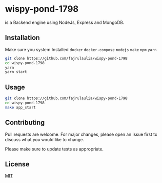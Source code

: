 # wispy-pond-1798
is a Backend engine using NodeJs, Express and MongoDB.


## Installation
Make sure you system Installed `docker` `docker-compose` `nodejs` `make` `npm` `yarn`
```bash
git clone https://github.com/fajrulaulia/wispy-pond-1798
cd wispy-pond-1798
yarn
yarn start
```

## Usage

```bash
git clone https://github.com/fajrulaulia/wispy-pond-1798
cd wispy-pond-1798
make app_start
```

## Contributing
Pull requests are welcome. For major changes, please open an issue first to discuss what you would like to change.

Please make sure to update tests as appropriate.

## License
[MIT](https://choosealicense.com/licenses/mit/)
